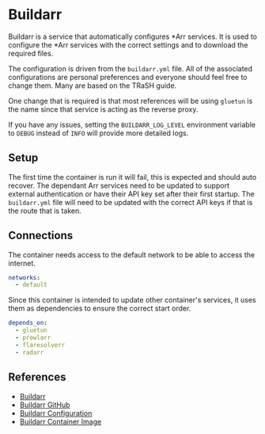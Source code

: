 # Buildarr

Buildarr is a service that automatically configures \*Arr services. It is used to configure the \*Arr services with the correct settings and to download the required files.

The configuration is driven from the `buildarr.yml` file. All of the associated configurations are personal preferences and everyone should feel free to change them. Many are based on the TRaSH guide.

One change that is required is that most references will be using `gluetun` is the name since that service is acting as the reverse proxy.

If you have any issues, setting the `BUILDARR_LOG_LEVEL` environment variable to `DEBUG` instead of `INFO` will provide more detailed logs.

## Setup

The first time the container is run it will fail, this is expected and should auto recover. The dependant Arr services need to be updated to support external authentication or have their API key set after their first startup. The `buildarr.yml` file will need to be updated with the correct API keys if that is the route that is taken.

## Connections

The container needs access to the default network to be able to access the internet.

```yaml
networks:
  - default
```

Since this container is intended to update other container's services, it uses them as dependencies to ensure the correct start order.

```yaml
depends_on:
  - gluetun
  - prowlarr
  - flaresolverr
  - radarr
```

## References

- [Buildarr](https://buildarr.github.io/)
- [Buildarr GitHub](https://github.com/buildarr/buildarr)
- [Buildarr Configuration](https://buildarr.github.io/configuration/)
- [Buildarr Container Image](https://hub.docker.com/r/callum027/buildarr)
